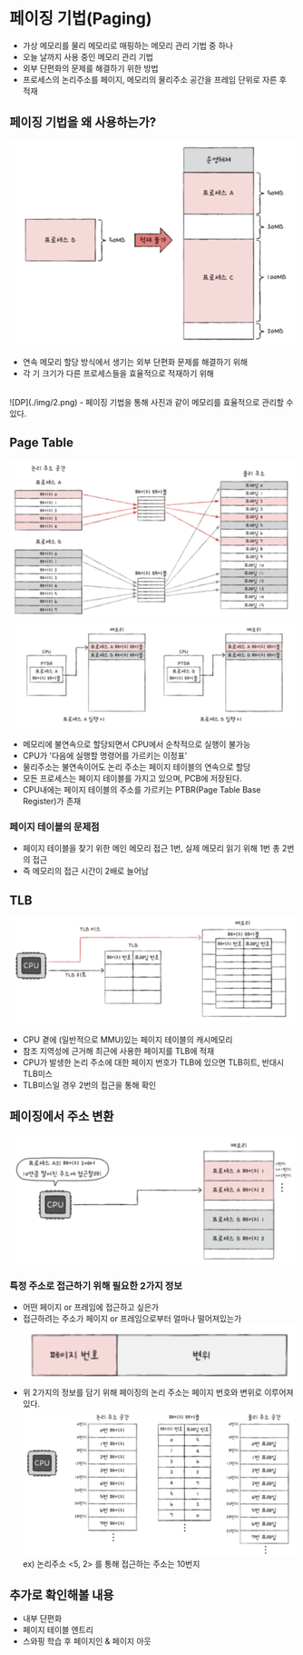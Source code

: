 # 페이징 기법(Paging)
- 가상 메모리를 물리 메모리로 매핑하는 메모리 관리 기법 중 하나
- 오늘 날까지 사용 중인 메모리 관리 기법
- 외부 단편화의 문제를 해결하기 위한 방법
- 프로세스의 논리주소를 페이지, 메모리의 물리주소 공간을 프레임 단위로 자른 후 적재 
  
## 페이징 기법을 왜 사용하는가?
![DP](./img/1.png)
- 연속 메모리 할당 방식에서 생기는 외부 단편화 문제를 해결하기 위해
- 각 기 크기가 다른 프로세스들을 효율적으로 적재하기 위해
<br>
![DP](./img/2.png)
- 페이징 기법을 통해 사진과 같이 메모리를 효율적으로 관리할 수 있다.

## Page Table
![DP](./img/3.png)
![DP](./img/4.png)
- 메모리에 불연속으로 할당되면서 CPU에서 순착적으로 실행이 불가능
- CPU가 '다음에 실행할 명령어를 가르키는 이정표'
- 물리주소는 불연속이어도 논리 주소는 페이지 테이블의 연속으로 할당
- 모든 프로세스는 페이지 테이블를 가지고 있으며, PCB에 저장된다.
- CPU내에는 페이지 테이블의 주소를 가르키는 PTBR(Page Table Base Register)가 존재

### 페이지 테이블의 문제점
- 페이지 테이블을 찾기 위한 메인 메모리 접근 1번, 실제 메모리 읽기 위해 1번 총 2번의 접근
- 즉 메모리의 접근 시간이 2배로 늘어남

## TLB
![DP](./img/5.png)
- CPU 곁에 (일반적으로 MMU)있는 페이지 테이블의 캐시메모리
- 참조 지역성에 근거해 최근에 사용한 페이지를 TLB에 적재
- CPU가 발생한 논리 주소에 대한 페이지 번호가 TLB에 있으면 TLB히트, 반대시 TLB미스
- TLB미스일 경우 2번의 접근을 통해 확인

## 페이징에서 주소 변환
![DP](./img/6.png)
### 특정 주소로 접근하기 위해 필요한 2가지 정보
- 어떤 페이지 or 프레임에 접근하고 싶은가
- 접근하려는 주소가 페이지 or 프레임으로부터 얼마나 떨어져있는가
![DP](./img/7.png)
- 위 2가지의 정보를 담기 위해 페이징의 논리 주소는 페이지 번호와 변위로 이루어져있다.
![DP](./img/8.png)
ex) 논리주소 <5, 2> 를 통해 접근하는 주소는 10번지


## 추가로 확인해볼 내용
- 내부 단편화
- 페이지 테이블 엔트리
- 스와핑 학습 후 페이지인 & 페이지 아웃